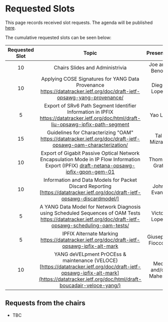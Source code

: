 # Requested Slots

This page records received slot requests. The agenda will be published [here](https://github.com/IETF-OPSAWG-WG/IETF-Meetings/blob/main/123/agenda.md).

The cumulative requested slots can be seen below:

| Requested Slot          | Topic              |  Presenter | Cumulative Slots   | In Person?   | Adopted?  | Discussed? | Granted Status|
|:-------------:|:-----------------:|:-----:|:----------------|:--------|:--------|:--------|:--------|
| 10  | Chairs Slides and Administrivia | Joe and Benoît | 10 | Y | N/A | N/A | Y |
| 10  | Applying COSE Signatures for YANG Data Provenance https://datatracker.ietf.org/doc/draft-ietf-opsawg-yang-provenance/ | Diego Lopez | 20 | Y | Y | N | - |
| 5  | Export of SRv6 Path Segment Identifier Information in IPFIX https://datatracker.ietf.org/doc/html/draft-liu-opsawg-ipfix-path-segment | Yao Liu | 35 | Y | N | N | - |
| 15  | Guidelines for Characterizing "OAM" https://datatracker.ietf.org/doc/draft-ietf-opsawg-oam-characterization/ | Tal Mizrahi | 40 | N | Y | Y | - |
| 10  | Export of Gigabit Passive Optical Network Encapsulation Mode in IP Flow Information Export (IPFIX)  [draft-netana-opsawg-ipfix-gpon-gem-01](https://datatracker.ietf.org/doc/draft-netana-opsawg-ipfix-gpon-gem/) | Thomas Graf | 50 | Y | N | Y | - |
| 10  | Information and Data Models for Packet Discard Reporting [https://datatracker.ietf.org/doc/draft-ietf-opsawg-discardmodel/] | John Evans | 60 | Y | Y | N | - |
| 5  | A YANG Data Model for Network Diagnosis using Scheduled Sequences of OAM Tests https://datatracker.ietf.org/doc/draft-ietf-opsawg-scheduling-oam-tests/ | Victor Lopez | 65 | Y | Y | Y | - |
| 5 | IPFIX Alternate Marking https://datatracker.ietf.org/doc/draft-ietf-opsawg-ipfix-alt-mark | Giuseppe Fioccola | 70 | Y | Y | Y | - |
| 10 | YANG deVELpment PrOCEss & maintenance (VELOCE) [https://datatracker.ietf.org/doc/draft-ietf-opsawg-ipfix-alt-mark](https://datatracker.ietf.org/doc/html/draft-boucadair-veloce-yang/) | Med and/or Mahesh | 80 | Y | N | N | - |
## Requests from the chairs

* TBC
